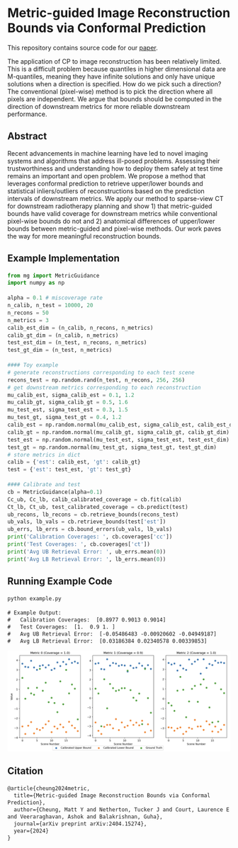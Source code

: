 # Metric-guided Image Reconstruction Bounds via Conformal Prediction

This repository contains source code for our [paper](https://arxiv.org/abs/2404.15274).

The application of CP to image reconstruction has been relatively limited.
This is a difficult problem because quantiles in higher dimensional data are M-quantiles, meaning they have infinite solutions and only have unique solutions when a direction is specified. How do we pick such a direction? The conventional (pixel-wise) method is to pick the direction where all pixels are independent. We argue that bounds should be computed in the direction of downstream metrics for more reliable downstream performance.

## Abstract

Recent advancements in machine learning have led to novel imaging systems and algorithms that address ill-posed problems. 
Assessing their trustworthiness and understanding how to deploy them safely at test time remains an important and open problem.
We propose a method that leverages conformal prediction to retrieve upper/lower bounds and statistical inliers/outliers of reconstructions based on the prediction intervals of downstream metrics.
We apply our method to sparse-view CT for downstream radiotherapy planning and show 1) that metric-guided bounds have valid coverage for downstream metrics while conventional pixel-wise bounds do not and 2) anatomical differences of upper/lower bounds between metric-guided and pixel-wise methods.
Our work paves the way for more meaningful reconstruction bounds.

## Example Implementation
```python
from mg import MetricGuidance
import numpy as np

alpha = 0.1 # miscoverage rate
n_calib, n_test = 10000, 20
n_recons = 50
n_metrics = 3
calib_est_dim = (n_calib, n_recons, n_metrics)
calib_gt_dim = (n_calib, n_metrics)
test_est_dim = (n_test, n_recons, n_metrics)
test_gt_dim = (n_test, n_metrics)

#### Toy example
# generate reconstructions corresponding to each test scene
recons_test = np.random.rand(n_test, n_recons, 256, 256)
# get downstream metrics corresponding to each reconstruction
mu_calib_est, sigma_calib_est = 0.1, 1.2
mu_calib_gt, sigma_calib_gt = 0.5, 1.6
mu_test_est, sigma_test_est = 0.3, 1.5
mu_test_gt, sigma_test_gt = 0.4, 1.2
calib_est = np.random.normal(mu_calib_est, sigma_calib_est, calib_est_dim)
calib_gt = np.random.normal(mu_calib_gt, sigma_calib_gt, calib_gt_dim)
test_est = np.random.normal(mu_test_est, sigma_test_est, test_est_dim)
test_gt = np.random.normal(mu_test_gt, sigma_test_gt, test_gt_dim)
# store metrics in dict
calib = {'est': calib_est, 'gt': calib_gt}
test = {'est': test_est, 'gt': test_gt}

#### Calibrate and test
cb = MetricGuidance(alpha=0.1)
Cc_ub, Cc_lb, calib_calibrated_coverage = cb.fit(calib)
Ct_lb, Ct_ub, test_calibrated_coverage = cb.predict(test)
ub_recons, lb_recons = cb.retrieve_bounds(recons_test)
ub_vals, lb_vals = cb.retrieve_bounds(test['est'])
ub_errs, lb_errs = cb.bound_errors(ub_vals, lb_vals)
print('Calibration Coverages: ', cb.coverages['cc'])
print('Test Coverages: ', cb.coverages['ct'])
print('Avg UB Retrieval Error: ', ub_errs.mean(0))
print('Avg LB Retrieval Error: ', lb_errs.mean(0))
```

## Running Example Code
```
python example.py

# Example Output:
# 	Calibration Coverages:  [0.8977 0.9013 0.9014]
# 	Test Coverages:  [1.  0.9 1. ]
# 	Avg UB Retrieval Error:  [-0.05486483 -0.00920602 -0.04949187]
# 	Avg LB Retrieval Error:  [0.03186384 0.02340578 0.00339853]
```

![Example Output](./example_output.png)

## Citation
```
@article{cheung2024metric,
  title={Metric-guided Image Reconstruction Bounds via Conformal Prediction},
  author={Cheung, Matt Y and Netherton, Tucker J and Court, Laurence E and Veeraraghavan, Ashok and Balakrishnan, Guha},
  journal={arXiv preprint arXiv:2404.15274},
  year={2024}
}
```